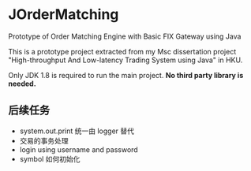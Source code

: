# JOrderMatching
Prototype of Order Matching Engine with Basic FIX Gateway using Java

This is a prototype project extracted from my Msc dissertation project "High-throughput And Low-latency Trading System using Java" in HKU.

Only JDK 1.8 is required to run the main project. <b>No third party library is needed.</b>

## 后续任务
* system.out.print 统一由 logger 替代
* 交易的事务处理
* login using username and password
* symbol 如何初始化

